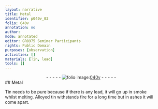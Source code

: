 ```yaml
---
layout: narrative
title: Metal
identifier: p040v_03
folio: 040v
annotation: no
author:
mode: annotated
editor: GR8975 Seminar Participants
rights: Public Domain
purposes: [observation]
activities: []
materials: [Tin, lead]
tools: []
---
```


 <div class="folio" align="center">- - - - - <a href="http://gallica.bnf.fr/ark:/12148/btv1b10500001g/f86.image" target="_blank"><img src="https://cu-mkp.github.io/GR8975-edition/assets/photo-icon.png" alt="folio image: " style="display:inline-block; margin-bottom:-3px;"/>040v</a> - - - - - </div>  
## Metal

 
<span class="material">Tin</span> needs to be pure because if there is any <span class="material">lead</span>, it will go up in smoke whilst melting. Alloyed tin withstands fire for a long time but in ashes it will come apart.
 